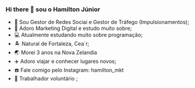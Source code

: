 ### Hi there 👋 sou o Hamilton Júnior

-  📲 Sou  Gestor de Redes Sociai e Gestor de Tráfego (Impulsionamentos);
- 🎯 Adoro Marketing Digital e estudo muito sobre;
- 💻 Atualmente estudando  muito sobre programação;
- 🏝️ Natural de Fortaleza, Cea´r;
- 🌏 Morei 3 anos na Nova Zelandia
- ✈️ Adoro viajar e conhecer lugares novos;
- ☎️ Fale comigo pelo Instagram: hamilton_mkt
- 🙏 Trabalhador voluntário ;
